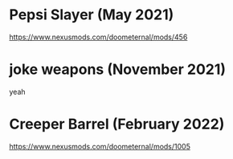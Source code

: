 # Pepsi Slayer (May 2021)

https://www.nexusmods.com/doometernal/mods/456

# joke weapons (November 2021)

yeah

# Creeper Barrel (February 2022)

https://www.nexusmods.com/doometernal/mods/1005
